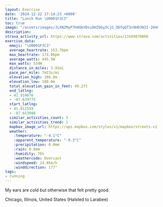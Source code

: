 ```yaml
---
layout: Exercise
date: '2024-12-22 17:14:23 +0000'
title: "Lunch Run \U0001F3C3"
toc: true
image: "/assets/images/JLXN2MyP7hHQbXDssDHZ9Gy5CjG_ODfqQT3n9HD3N2I-2048x1536.jpg.jpeg"
description:
strava_activity_url: https://www.strava.com/activities/13169870866
exercise_data:
  emoji: "\U0001F3C3"
  average_heartrate: 153.7bpm
  max_heartrate: 173.0bpm
  average_watts: 445.5W
  max_watts: 534W
  distance_in_miles: 3.01mi
  pace_per_mile: 7m23s/mi
  elevation_high: 186.8m
  elevation_low: 180.0m
  total_elevation_gain_in_feet: 49.2ft
  end_latlng:
  - 41.914676
  - -87.639775
  start_latlng:
  - 41.912559
  - -87.653098
  similar_activities_count: 3
  similar_activities_trend: 1
  mapbox_image_url: https://api.mapbox.com/styles/v1/mapbox/streets-v11/static/path-5+787af2-1.0(%7Dgy~F~k~uOCcDDe%40AYBa%40Cq%40Bm%40EiADeCCkB%3FgAEe%40%40qACc%40%3FkBCc%40IgAAk%40BiFDoACiBCKC%3F%7DBNCCEc%40%3FiAG%5B%3F%5B%3F_CBQCm%40%40gC%40s%40C_EEu%40U_AA%5BBi%40EYAe%40IsAFiAFWFsCEc%40A%7BBIeBF%7DAAS%3F%7D%40Eg%40AcBMc%40%3FGJg%40HkA%3F%5BG_AOa%40IKKEK%40IBa%40%40QPs%40b%40YDo%40DWFe%40No%40%5CSCYYW%40ECMQIC%5DV%5DN_%40h%40M%40y%40Mm%40%3Fa%40PI%40SPYDQHIHK%5EIHSDS%3FQEc%40Se%40BUKOQY%7D%40MSSM%5BEaACk%40U%5DEwA%40i%40CMKc%40PMAMIIOS%7B%40KMSCs%40PaANwA%60%40q%40LuEdByA%60%40u%40Xg%40XSTMZE%5EBx%40LtA%3FzBHnACp%40BJTDhBc%40%60AGvAARF%60%40XXBPAf%40QzAMnEILB%5CNz%40l%40PDRH%5CDd%40%40x%40ChAInAFpAE%60%40%40%40BDp%40FLHFJA%7C%40_%40l%40%3FDJBd%40CnAJfH%40%40PAJ%40HHP%60%40PJPDlA%3FVBlAE~%40%3F),pin-s-s+e5b22e(-87.65136,41.91375),pin-s-f+89ae00(-87.6389099999999,41.91665000000003)/auto/800x800?access_token=pk.eyJ1Ijoiam9zaGJlY2ttYW4iLCJhIjoiY205eWR2aDd1MWZ6djJrbXc4a3M0bWZleiJ9.XiG9OWkNcZk2QzjJbxLB4A
  weather:
    :temperature: "-4.1°C"
    :apparent_temperature: "-9.3°C"
    :precipitation: 0.0mm
    :rain: 0.0mm
    :humidity: 76%
    :weathercode: Overcast
    :windspeed: 14.8km/h
    :winddirection: 177°
tags:
- running
---
```

My ears are cold but otherwise that felt pretty good.

Chicago, Illinois, United States (Halsted to Larabee)
